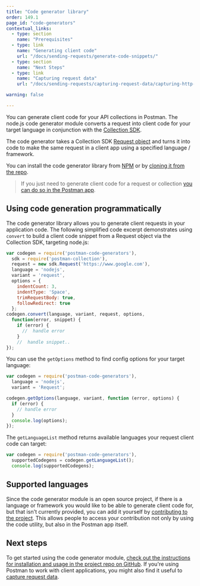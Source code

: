 ```yaml
---
title: "Code generator library"
order: 149.1
page_id: "code-generators"
contextual_links:
  - type: section
    name: "Prerequisites"
  - type: link
    name: "Generating client code"
    url: "/docs/sending-requests/generate-code-snippets/"
  - type: section
    name: "Next Steps"
  - type: link
    name: "Capturing request data"
    url: "/docs/sending-requests/capturing-request-data/capturing-http-requests/"

warning: false

---
```


You can generate client code for your API collections in Postman. The node.js code generator module converts a request into client code for your target language in conjunction with the [Collection SDK](/docs/developer/collection-sdk/).

The code generator takes a Collection SDK [Request object](http://www.postmanlabs.com/postman-collection/Request.html) and turns it into code to make the same request in a client app using a specified language / framework.

You can install the code generator library from [NPM](https://www.npmjs.com/package/postman-code-generators) or by [cloning it from the repo](https://github.com/postmanlabs/postman-code-generators).

> If you just need to generate client code for a request or collection [you can do so in the Postman app](/docs/sending-requests/generate-code-snippets/).

## Using code generation programmatically

The code generator library allows you to generate client requests in your application code. The following simplified code excerpt demonstrates using `convert` to build a client code snippet from a Request object via the Collection SDK, targeting node.js:

```js
var codegen = require('postman-code-generators'),
  sdk = require('postman-collection'),
  request = new sdk.Request('https://www.google.com'),
  language = 'nodejs',
  variant = 'request',
  options = {
    indentCount: 3,
    indentType: 'Space',
    trimRequestBody: true,
    followRedirect: true
  };
codegen.convert(language, variant, request, options,
  function(error, snippet) {
    if (error) {
      //  handle error
    }
    //  handle snippet..
});
```

You can use the `getOptions` method to find config options for your target language:

```js
var codegen = require('postman-code-generators'),
  language = 'nodejs',
  variant = 'Request';

codegen.getOptions(language, variant, function (error, options) {
  if (error) {
    // handle error
  }
  console.log(options);
});
```

The `getLanguageList` method returns available languages your request client code can target:

```js
var codegen = require('postman-code-generators'),
  supportedCodegens = codegen.getLanguageList();
  console.log(supportedCodegens);
```

## Supported languages

Since the code generator module is an open source project, if there is a language or framework you would like to be able to generate client code for, but that isn't currently provided, you can add it yourself by [contributing to the project](https://github.com/postmanlabs/postman-code-generators/blob/master/CONTRIBUTING.md). This allows people to access your contribution not only by using the code utility, but also in the Postman app itself.

## Next steps

To get started using the code generator module, [check out the instructions for installation and usage in the project repo on GitHub](https://github.com/postmanlabs/postman-code-generators). If you're using Postman to work with client applications, you might also find it useful to [capture request data](/docs/sending-requests/capturing-request-data/capturing-http-requests/).

